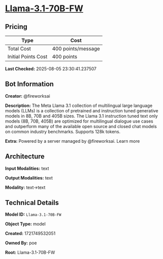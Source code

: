 # [Llama-3.1-70B-FW](https://poe.com/Llama-3.1-70B-FW)

## Pricing

| Type | Cost |
|------|------|
| Total Cost | 400 points/message |
| Initial Points Cost | 400 points |

**Last Checked:** 2025-08-05 23:30:41.237507


## Bot Information

**Creator:** @fireworksai

**Description:** The Meta Llama 3.1 collection of multilingual large language models (LLMs) is a collection of pretrained and instruction tuned generative models in 8B, 70B and 405B sizes. The Llama 3.1 instruction tuned text only models (8B, 70B, 405B) are optimized for multilingual dialogue use cases and outperform many of the available open source and closed chat models on common industry benchmarks. Supports 128k tokens.

**Extra:** Powered by a server managed by @fireworksai. Learn more


## Architecture

**Input Modalities:** text

**Output Modalities:** text

**Modality:** text->text


## Technical Details

**Model ID:** `Llama-3.1-70B-FW`

**Object Type:** model

**Created:** 1721749532051

**Owned By:** poe

**Root:** Llama-3.1-70B-FW
